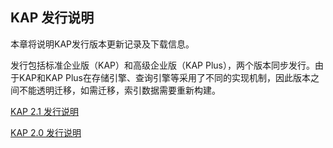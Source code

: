 ## KAP 发行说明

本章将说明KAP发行版本更新记录及下载信息。

发行包括标准企业版（KAP）和高级企业版（KAP Plus），两个版本同步发行。由于KAP和KAP Plus在存储引擎、查询引擎等采用了不同的实现机制，因此版本之间不能透明迁移，如需迁移，索引数据需要重新构建。

[KAP 2.1 发行说明](KAP_2_1_notes.cn.html)

[KAP 2.0 发行说明](KAP_2_0_notes.cn.html)

